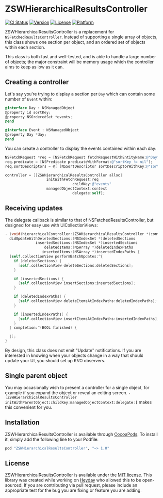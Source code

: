 # ZSWHierarchicalResultsController

[![CI Status](https://img.shields.io/circleci/project/zacwest/ZSWHierarchicalResultsController.svg?style=flat)](https://circleci.com/gh/zacwest/ZSWHierarchicalResultsController)
[![Version](https://img.shields.io/cocoapods/v/ZSWHierarchicalResultsController.svg?style=flat)](http://cocoapods.org/pods/ZSWHierarchicalResultsController)
[![License](https://img.shields.io/cocoapods/l/ZSWHierarchicalResultsController.svg?style=flat)](http://cocoapods.org/pods/ZSWHierarchicalResultsController)
[![Platform](https://img.shields.io/cocoapods/p/ZSWHierarchicalResultsController.svg?style=flat)](http://cocoapods.org/pods/ZSWHierarchicalResultsController)

ZSWHierarchicalResultsController is a replacement for `NSFetchedResultsController`. Instead of supporting a single array of objects, this class shows one section per object, and an ordered set of objects within each section.

This class is both fast and well-tested, and is able to handle a large number of objects; the major constraint will be memory usage which the controller aims to keep as low as it can.

## Creating a controller

Let's say you're trying to display a section per `Day` which can contain some number of `Event` within:

```objective-c
@interface Day : NSManagedObject
@property id sortKey;
@property NSOrderedSet *events;
@end

@interface Event : NSManagedObject
@property Day *day;
@end
```

You can create a controller to display the events contained within each day:

```objective-c
NSFetchRequest *req = [NSFetchRequest fetchRequestWithEntityName:@"Day"];
req.predicate = [NSPredicate predicateWithFormat:@"sortKey != nil"];
req.sortDescriptors = @[ [NSSortDescriptor sortDescriptorWithKey:@"sortKey" ascending:YES] ];

controller = [[ZSWHierarchicalResultsController alloc]
                   initWithFetchRequest:req
                               childKey:@"events"
                   managedObjectContext:context
                               delegate:self];
```

## Receiving updates

The delegate callback is similar to that of NSFetchedResultsController, but designed for easy use with UICollectionViews:

```objective-c
- (void)hierarchicalController:(ZSWHierarchicalResultsController *)controller
  didUpdateWithDeletedSections:(NSIndexSet *)deletedSections
              insertedSections:(NSIndexSet *)insertedSections
                  deletedItems:(NSArray *)deletedIndexPaths
                 insertedItems:(NSArray *)insertedIndexPaths {
  [self.collectionView performBatchUpdates:^{
    if (deletedSections) {
      [self.collectionView deleteSections:deletedSections];
    }

    if (insertedSections) {
      [self.collectionView insertSections:insertedSections];
    }

    if (deletedIndexPaths) {
      [self.collectionView deleteItemsAtIndexPaths:deletedIndexPaths];
    }

    if (insertedIndexPaths) {
      [self.collectionView insertItemsAtIndexPaths:insertedIndexPaths];
    }
  } completion:^(BOOL finished) {

  }];
}
```

By design, this class does not emit "Update" notifications. If you are interested in knowing when your objects change in a way that should update your UI, you should set up KVO observers.

## Single parent object

You may occasionally wish to present a controller for a single object, for example if you expand the object or reveal an editing screen. `-[ZSWHierarchicalResultsController initWithParentObject:childKey:managedObjectContext:delegate:]` makes this convenient for you.

## Installation

ZSWHierarchicalResultsController is available through [CocoaPods](http://cocoapods.org). To install
it, simply add the following line to your Podfile:

```ruby
pod "ZSWHierarchicalResultsController", "~> 1.0"
```

## License

ZSWHierarchicalResultsController is available under the [MIT license](https://github.com/zacwest/ZSWHierarchicalResultsController/blob/master/LICENSE). This library was created while working on [Heyday](http://hey.co) who allowed this to be open-sourced. If you are contributing via pull request, please include an appropriate test for the bug you are fixing or feature you are adding. 
